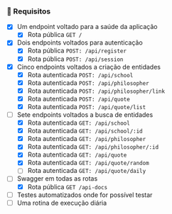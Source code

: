 ### :bookmark_tabs: Requisitos

- [X] Um endpoint voltado para a saúde da aplicação
  - [X] Rota pública `GET /`
- [X] Dois endpoints voltados para autenticação
  - [X] Rota pública `POST: /api/register`
  - [X] Rota pública `POST: /api/session`
- [X] Cinco endpoints voltados a criação de entidades
  - [X] Rota autenticada `POST: /api/school`
  - [X] Rota autenticada `POST: /api/philosopher`
  - [X] Rota autenticada `POST: /api/philosopher/link`
  - [X] Rota autenticada `POST: /api/quote`
  - [X] Rota autenticada `POST: /api/quote/list`
- [ ] Sete endpoints voltados a busca de entidades
  - [X] Rota autenticada `GET: /api/school`
  - [X] Rota autenticada `GET: /api/school/:id`
  - [X] Rota autenticada `GET: /api/philosopher`
  - [X] Rota autenticada `GET: /api/philosopher/:id`
  - [X] Rota autenticada `GET: /api/quote`
  - [X] Rota autenticada `GET: /api/quote/random`
  - [ ] Rota autenticada `GET: /api/quote/daily`
- [ ] Swagger em todas as rotas
  - [X] Rota pública `GET /api-docs`
- [ ] Testes automatizados onde for possível testar
- [ ] Uma rotina de execução diária
